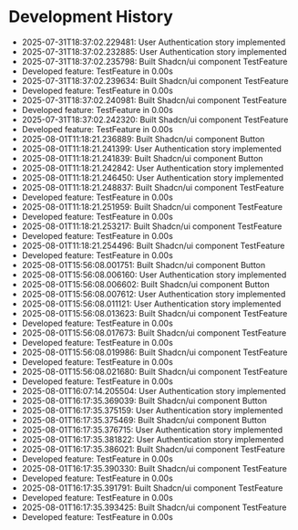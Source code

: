 # Development History

- 2025-07-31T18:37:02.229481: User Authentication story implemented
- 2025-07-31T18:37:02.232885: User Authentication story implemented
- 2025-07-31T18:37:02.235798: Built Shadcn/ui component TestFeature
- Developed feature: TestFeature in 0.00s
- 2025-07-31T18:37:02.239634: Built Shadcn/ui component TestFeature
- Developed feature: TestFeature in 0.00s
- 2025-07-31T18:37:02.240981: Built Shadcn/ui component TestFeature
- Developed feature: TestFeature in 0.00s
- 2025-07-31T18:37:02.242320: Built Shadcn/ui component TestFeature
- Developed feature: TestFeature in 0.00s
- 2025-08-01T11:18:21.236889: Built Shadcn/ui component Button
- 2025-08-01T11:18:21.241399: User Authentication story implemented
- 2025-08-01T11:18:21.241839: Built Shadcn/ui component Button
- 2025-08-01T11:18:21.242842: User Authentication story implemented
- 2025-08-01T11:18:21.246450: User Authentication story implemented
- 2025-08-01T11:18:21.248837: Built Shadcn/ui component TestFeature
- Developed feature: TestFeature in 0.00s
- 2025-08-01T11:18:21.251959: Built Shadcn/ui component TestFeature
- Developed feature: TestFeature in 0.00s
- 2025-08-01T11:18:21.253217: Built Shadcn/ui component TestFeature
- Developed feature: TestFeature in 0.00s
- 2025-08-01T11:18:21.254496: Built Shadcn/ui component TestFeature
- Developed feature: TestFeature in 0.00s
- 2025-08-01T15:56:08.001751: Built Shadcn/ui component Button
- 2025-08-01T15:56:08.006160: User Authentication story implemented
- 2025-08-01T15:56:08.006602: Built Shadcn/ui component Button
- 2025-08-01T15:56:08.007612: User Authentication story implemented
- 2025-08-01T15:56:08.011121: User Authentication story implemented
- 2025-08-01T15:56:08.013623: Built Shadcn/ui component TestFeature
- Developed feature: TestFeature in 0.00s
- 2025-08-01T15:56:08.017673: Built Shadcn/ui component TestFeature
- Developed feature: TestFeature in 0.00s
- 2025-08-01T15:56:08.019986: Built Shadcn/ui component TestFeature
- Developed feature: TestFeature in 0.00s
- 2025-08-01T15:56:08.021680: Built Shadcn/ui component TestFeature
- Developed feature: TestFeature in 0.00s
- 2025-08-01T16:07:14.205504: User Authentication story implemented
- 2025-08-01T16:17:35.369039: Built Shadcn/ui component Button
- 2025-08-01T16:17:35.375159: User Authentication story implemented
- 2025-08-01T16:17:35.375469: Built Shadcn/ui component Button
- 2025-08-01T16:17:35.376715: User Authentication story implemented
- 2025-08-01T16:17:35.381822: User Authentication story implemented
- 2025-08-01T16:17:35.386021: Built Shadcn/ui component TestFeature
- Developed feature: TestFeature in 0.00s
- 2025-08-01T16:17:35.390330: Built Shadcn/ui component TestFeature
- Developed feature: TestFeature in 0.00s
- 2025-08-01T16:17:35.391791: Built Shadcn/ui component TestFeature
- Developed feature: TestFeature in 0.00s
- 2025-08-01T16:17:35.393425: Built Shadcn/ui component TestFeature
- Developed feature: TestFeature in 0.00s
